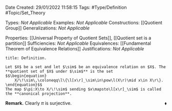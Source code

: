 <div class="topSpace"></div>

Date Created: 29/01/2022 11:58:15
Tags: #Type/Definition #Topic/Set_Theory

Types: _Not Applicable_
Examples: _Not Applicable_
Constructions: [[Quotient Group]]
Generalizations: _Not Applicable_

Properties: [[Universal Property of Quotient Sets]], [[Quotient set is a partition]]
Sufficiencies: _Not Applicable_
Equivalences: [[Fundamental Theorem of Equivalence Relations]]
Justifications: _Not Applicable_

``` ad-Definition
title: Definition.

Let $X$ be a set and let $\sim$ be an equivalence relation on $X$. The **quotient set of $X$ under $\sim$** is the set
$$\begin{equation}
    X/\!\sim\,\coloneqq\l\{\l[x\r]_\sim\in\pow\l(X\r)\mid x\in X\r\}.
\end{equation}$$
The map $\pi:X\to X/\!\sim$ sending $x\mapsto\l[x\r]_\sim$ is called the **canonical projection**.

```

<b>Remark.</b> Clearly $\pi$ is surjective.<span style="float:right;">$\blacklozenge$</span>
